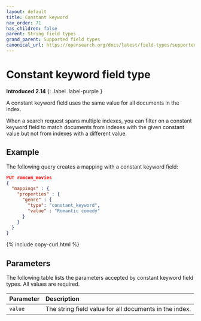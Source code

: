 ```yaml
---
layout: default
title: Constant keyword
nav_order: 71
has_children: false
parent: String field types
grand_parent: Supported field types
canonical_url: https://opensearch.org/docs/latest/field-types/supported-field-types/constant-keyword/
---
```


# Constant keyword field type
**Introduced 2.14**
{: .label .label-purple }

A constant keyword field uses the same value for all documents in the index. 

When a search request spans multiple indexes, you can filter on a constant keyword field to match documents from indexes with the given constant value but not from indexes with a different value.

## Example

The following query creates a mapping with a constant keyword field:

```json
PUT romcom_movies
{
  "mappings" : {
    "properties" : {
      "genre" : {
        "type": "constant_keyword",
        "value" : "Romantic comedy"
      }
    }
  }
}
```
{% include copy-curl.html %}

## Parameters

The following table lists the parameters accepted by constant keyword field types. All values are required.

Parameter | Description 
:--- | :--- 
`value` | The string field value for all documents in the index.

